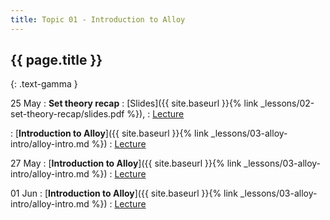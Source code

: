 ```yaml
---
title: Topic 01 - Introduction to Alloy
---
```


## {{ page.title }}
{: .text-gamma }

25 May
: **Set theory recap**
  : [Slides]({{ site.baseurl }}{% link _lessons/02-set-theory-recap/slides.pdf %}),
  : [Lecture](https://youtu.be/4SWhZBGC-vI)

: [**Introduction to Alloy**]({{ site.baseurl }}{% link _lessons/03-alloy-intro/alloy-intro.md %})
  : [Lecture](https://youtu.be/Z554297lYmM)

27 May
: [**Introduction to Alloy**]({{ site.baseurl }}{% link _lessons/03-alloy-intro/alloy-intro.md %})
  : [Lecture](https://youtu.be/7SJPDnZ40Hg)

01 Jun
: [**Introduction to Alloy**]({{ site.baseurl }}{% link _lessons/03-alloy-intro/alloy-intro.md %})
  : [Lecture](https://youtu.be/6Mc5VzPA7h0)
